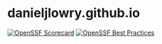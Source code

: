 # danieljlowry.github.io

[![OpenSSF Scorecard](https://api.securityscorecards.dev/projects/github.com/danieljlowry/danieljlowry.github.io/badge)](https://securityscorecards.dev/viewer/?uri=github.com/{owner}/{repo})
[![OpenSSF Best Practices](https://www.bestpractices.dev/projects/8556/badge)](https://www.bestpractices.dev/projects/8556)
